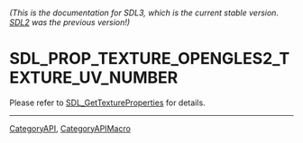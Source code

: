 ###### (This is the documentation for SDL3, which is the current stable version. [SDL2](https://wiki.libsdl.org/SDL2/) was the previous version!)
# SDL_PROP_TEXTURE_OPENGLES2_TEXTURE_UV_NUMBER

Please refer to [SDL_GetTextureProperties](SDL_GetTextureProperties) for details.

----
[CategoryAPI](CategoryAPI), [CategoryAPIMacro](CategoryAPIMacro)


